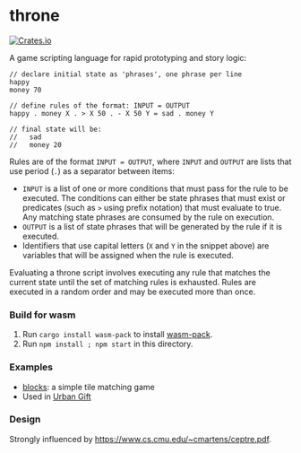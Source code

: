 # throne

[![Crates.io][crates_img]][crates_link]

[crates_img]: https://img.shields.io/crates/v/throne.svg
[crates_link]: https://crates.io/crates/throne

A game scripting language for rapid prototyping and story logic:

```
// declare initial state as 'phrases', one phrase per line
happy
money 70

// define rules of the format: INPUT = OUTPUT
happy . money X . > X 50 . - X 50 Y = sad . money Y

// final state will be:
//   sad
//   money 20
```

Rules are of the format `INPUT = OUTPUT`, where `INPUT` and `OUTPUT` are lists that use period (`.`) as a separator between items:
- `INPUT` is a list of one or more conditions that must pass for the rule to be executed. The conditions can either be state phrases that must exist or predicates (such as `>` using prefix notation) that must evaluate to true. Any matching state phrases are consumed by the rule on execution.
- `OUTPUT` is a list of state phrases that will be generated by the rule if it is executed.
- Identifiers that use capital letters (`X` and `Y` in the snippet above) are variables that will be assigned when the rule is executed.

Evaluating a throne script involves executing any rule that matches the current state until the set of matching rules is exhausted. Rules are executed in a random order and may be executed more than once.

### Build for wasm

1. Run `cargo install wasm-pack` to install [wasm-pack](https://github.com/rustwasm/wasm-pack).
1. Run `npm install ; npm start` in this directory.

### Examples
- [blocks](examples/blocks.throne): a simple tile matching game
- Used in [Urban Gift](https://twitter.com/UrbanGiftGame/)

### Design
Strongly influenced by https://www.cs.cmu.edu/~cmartens/ceptre.pdf.

